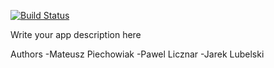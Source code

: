[![Build Status](https://travis-ci.org/netguru-training/team-michigan.svg?branch=master)](https://travis-ci.org/netguru-training/team-michigan)

Write your app description here

Authors
-Mateusz Piechowiak
-Pawel Licznar
-Jarek Lubelski
